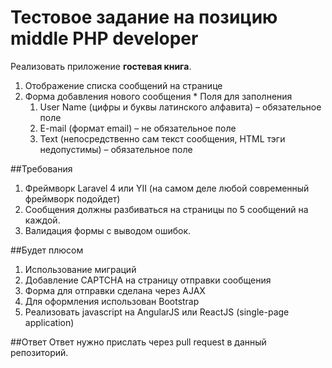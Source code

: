 Тестовое задание на позицию middle PHP developer
=============


Реализовать приложение **гостевая книга**.
  1. Отображение списка сообщений на странице
  2. Форма добавления нового сообщения
    * Поля для заполнения
      1. User Name (цифры и буквы латинского алфавита) – обязательное поле
      2. E-mail (формат email) – не обязательное поле
      3. Text (непосредственно сам текст сообщения, HTML тэги недопустимы) – обязательное поле

##Требования
  1. Фреймворк Laravel 4 или YII (на самом деле любой современный фреймворк подойдет)
  2. Сообщения должны разбиваться на страницы по 5 сообщений на каждой.
  3. Валидация формы с выводом ошибок.
  
##Будет плюсом
  1. Использование миграций
  2. Добавление CAPTCHA на страницу отправки сообщения
  3. Форма для отправки сделана через AJAX
  4. Для оформления использован Bootstrap
  5. Реализовать javascript на AngularJS или ReactJS (single-page application) 

##Ответ
Ответ нужно прислать через pull request в данный репозиторий.
